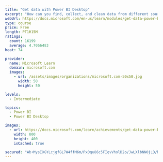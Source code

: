 ```yaml
---
title: "Get data with Power BI Desktop"
excerpt: "How can you find, collect, and clean data from different sources? Power BI is a tool for making sense of your data. You will learn tricks to make data-gathering easier."
webUrl: https://docs.microsoft.com/en-us/learn/modules/get-data-power-bi/
type: course
price: Free
length: PT1H15M
ratings:
  count: 16199
  average: 4.7066483
heat: 74

provider:
  name: Microsoft Learn
  domain: microsoft.com
  images:
    - url: /assets/images/organizations/microsoft.com-50x50.jpg
      width: 50
      height: 50

levels:
  - Intermediate

topics:
  - Power BI
  - Power BI Desktop

images:
  - url: https://docs.microsoft.com/learn/achievements/get-data-power-bi-desktop-social.png
    width: 800
    height: 400
    isCached: true

secured: "Ab+MysIXGYLcjgfGL7W4ffM6m/PxOqu86c5FIqvVholD2o/JwLXlbNNOjLD/bHHspuuVJDBPriiHscCvF0ptcVwDO+RJW+P14wEuHr7BFJh7laUZwU03aDb1iI59qSUJVShINMSWwpKWFH2pOXAjYKIJvsC2z9BNIzJ/ZSqOsijgtQK8epVi7iO0VLeVCl5Om87JGMWUjXIBBig+z0JRkx/5nY/PI1UAn6ip/5Jei9YbYL4V11FWVtZhBbTZfN8ddht/ISIGGmDoMfgM/K8Rb9lkDQktcYfH4Y/Bh1yCklCHT6HHST1OdpFhNM76jIPRF7Iq/p4rPerKFhlW6xqk0Z+bjwP53xODYRdTR4MOqOOWUk9EP8BEibCi4qm54gbkaZXtjLWomNFcc/7y+cVa/IOLVbDmhh1MRXTUdlDYJDa+enB9Aip3cK8PSMNYcfPl;8ddl4/mzjmSe0VA4vfTuYw=="
---
```


